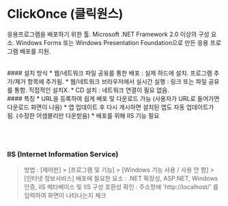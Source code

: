 ClickOnce (클릭원스)
=====================

응용프로그램을 배포하기 위한 툴.
Microsoft .NET Framework 2.0 이상의 구성 요소.
Windows Forms 또는 Windows Presentation Foundation으로 만든 응용 프로그램 배포를 지원.


<br/>
#### 설치 방식
* 웹/네트워크 파일 공유를 통한 배포 : 실제 하드에 설치. 프로그램 추가/제거 항목에 추가됨.
* 웹/네트워크 브라우저에서 실시간 실행 : 링크 또는 파일 공유를 통함. 직접적인 설치X.
* CD 설치 : 네트워크 연결이 필요 없음.


<br/>
#### 특징
* URL을 등록하여 쉽게 배포 및 다운로드 가능 (사용자가 URL로 들어가면 다운로드 화면이 나옴)
* 앱 업데이트 후 다시 게시하면 설치된 앱도 자동 업데이트가 됨. (수정한 어셈블리만 다운받음)
* 배포를 위해 IIS 기능 필요



<br/><br/>
### IIS (Internet Information Service)

> 방법 : [제어판] > [프로그램 및 기능] > [Windows 기능 사용 / 사용 안 함] > [인터넷 정보서비스]
배포에 필요한 요소 : .NET 확장성, ASP.NET, Windows 인증, IIS 메타베이스 및 IIS 구성 호환성
확인 : 주소창에 'http://localhost/' 를 입력하여 화면이 나타나는지 체크
